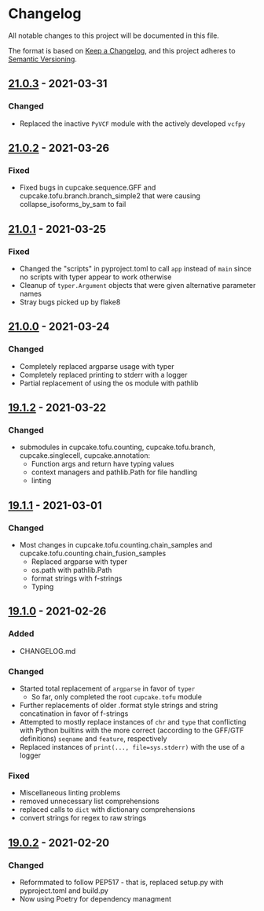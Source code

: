 # Changelog
All notable changes to this project will be documented in this file.

The format is based on [Keep a Changelog](https://keepachangelog.com/en/1.0.0/),
and this project adheres to [Semantic Versioning](https://semver.org/spec/v2.0.0.html).


## [21.0.3] - 2021-03-31

### Changed
- Replaced the inactive `PyVCF` module with the actively developed `vcfpy`

## [21.0.2] - 2021-03-26

### Fixed
- Fixed bugs in cupcake.sequence.GFF and cupcake.tofu.branch.branch_simple2 that
  were causing collapse_isoforms_by_sam to fail

## [21.0.1] - 2021-03-25

### Fixed
- Changed the "scripts" in pyproject.toml to call `app` instead of `main`
  since no scripts with typer appear to work otherwise
- Cleanup of `typer.Argument` objects that were given alternative parameter names
- Stray bugs picked up by flake8

## [21.0.0] - 2021-03-24

### Changed
- Completely replaced argparse usage with typer
- Completely replaced printing to stderr with a logger
- Partial replacement of using the os module with pathlib
## [19.1.2] - 2021-03-22

### Changed
- submodules in cupcake.tofu.counting, cupcake.tofu.branch, cupcake.singlecell, cupcake.annotation:
  - Function args and return have typing values
  - context managers and pathlib.Path for file handling
  - linting


## [19.1.1] - 2021-03-01

### Changed
- Most changes in cupcake.tofu.counting.chain_samples and 
  cupcake.tofu.counting.chain_fusion_samples
  - Replaced argparse with typer
  - os.path with pathlib.Path
  - format strings with f-strings
  - Typing

## [19.1.0] - 2021-02-26

### Added
- CHANGELOG.md

### Changed
- Started total replacement of `argparse` in favor of `typer`
  - So far, only completed the root `cupcake.tofu` module
- Further replacements of older .format style strings and string concatination in favor of f-strings
- Attempted to mostly replace instances of `chr` and `type` that conflicting with Python builtins with
  the more correct (according to the GFF/GTF definitions) `seqname` and `feature`, respectively
- Replaced instances of `print(..., file=sys.stderr)` with the use of a logger

### Fixed
- Miscellaneous linting problems
- removed unnecessary list comprehensions
- replaced calls to `dict` with dictionary comprehensions
- convert strings for regex to raw strings

## [19.0.2] - 2021-02-20

### Changed
- Reformmated to follow PEP517 - that is, replaced setup.py with pyproject.toml and build.py
- Now using Poetry for dependency managment


[21.0.3]: https://github.com/olivierlacan/keep-a-changelog/compare/21.0.2...21.0.3
[21.0.2]: https://github.com/olivierlacan/keep-a-changelog/compare/21.0.1...21.0.2
[21.0.1]: https://github.com/olivierlacan/keep-a-changelog/compare/21.0.0...21.0.1
[21.0.0]: https://github.com/olivierlacan/keep-a-changelog/compare/19.1.2...21.0.0
[19.1.2]: https://github.com/olivierlacan/keep-a-changelog/compare/19.1.1...19.1.2
[19.1.1]: https://github.com/olivierlacan/keep-a-changelog/compare/19.1.0...19.1.1
[19.1.0]: https://github.com/olivierlacan/keep-a-changelog/compare/19.0.2...19.1.0
[19.0.2]: https://github.com/olivierlacan/keep-a-changelog/compare/19.0.1...19.0.2